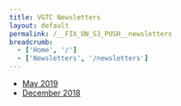 ```yaml
---
title: VGTC Newsletters
layout: default
permalink: /__FIX_ON_S3_PUSH__newsletters
breadcrumb:
  - ['Home', '/']
  - ['Newsletters', '/newsletters']
---
```


* [May 2019](/newsletters/2019-05-01)
* [December 2018](/newsletters/2018-12-01)
